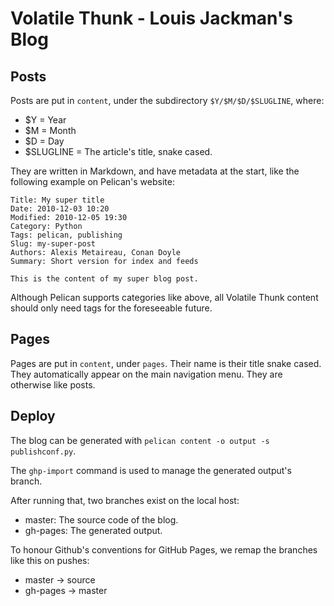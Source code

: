 # Volatile Thunk - Louis Jackman's Blog

## Posts

Posts are put in `content`, under the subdirectory `$Y/$M/$D/$SLUGLINE`, where:

* $Y = Year
* $M = Month
* $D = Day
* $SLUGLINE = The article's title, snake cased.

They are written in Markdown, and have metadata at the start, like the
following example on Pelican's website:

```
Title: My super title
Date: 2010-12-03 10:20
Modified: 2010-12-05 19:30
Category: Python
Tags: pelican, publishing
Slug: my-super-post
Authors: Alexis Metaireau, Conan Doyle
Summary: Short version for index and feeds

This is the content of my super blog post.
```

Although Pelican supports categories like above, all Volatile Thunk content
should only need tags for the foreseeable future.

## Pages

Pages are put in `content`, under `pages`. Their name is their title snake
cased. They automatically appear on the main navigation menu. They are otherwise
like posts.

## Deploy

The blog can be generated with `pelican content -o output -s publishconf.py`.

The `ghp-import` command is used to manage the generated output's branch.

After running that, two branches exist on the local host:

* master: The source code of the blog.
* gh-pages: The generated output.

To honour Github's conventions for GitHub Pages, we remap the branches like this
on pushes:

* master -> source
* gh-pages -> master
